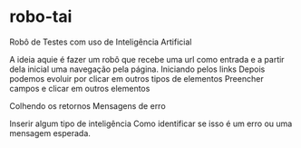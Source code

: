 # robo-tai
Robô de Testes com uso de Inteligência Artificial

A ideia aquie é fazer um robô que recebe uma url como entrada e a partir dela inicial uma navegação pela página.
Iniciando pelos links
Depois podemos evoluir por clicar em outros tipos de elementos
Preencher campos e clicar em outros elementos 

Colhendo os retornos
Mensagens de erro

Inserir algum tipo de inteligência
Como identificar se isso é um erro ou uma mensagem esperada.

